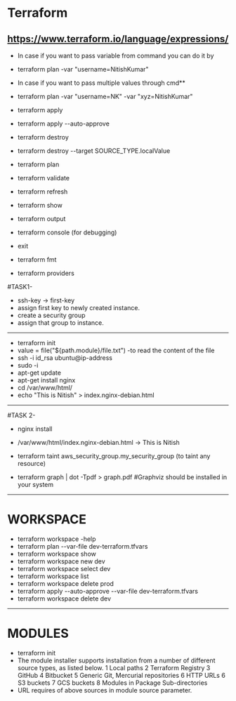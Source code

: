 # Terraform
## https://www.terraform.io/language/expressions/


- In case if you want to pass variable from command you can do it by
- terraform plan -var "username=NitishKumar"
- In case if you want to pass multiple values through cmd**
- terraform plan -var "username=NK" -var "xyz=NitishKumar"

- terraform apply
- terraform apply --auto-approve
- terraform destroy
- terraform destroy --target SOURCE_TYPE.localValue
- terraform plan
- terraform validate
- terraform refresh
- terraform show
- terraform output
- terraform console (for debugging)
- exit
- terraform fmt
- terraform providers

#TASK1-
- ssh-key -> first-key
- assign first key to newly created instance.
- create a security group
- assign that group to instance.
--------------------------------------------------------------------------
- terraform init
- value = file("${path.module}/file.txt") -to read the content of the file
- ssh -i id_rsa ubuntu@ip-address
- sudo -i
- apt-get update
- apt-get install nginx
- cd /var/www/html/
- echo "This is Nitish" > index.nginx-debian.html
--------------------------------------------------------------------------
#TASK 2-
- nginx install
- /var/www/html/index.nginx-debian.html -> This is Nitish

- terraform taint aws_security_group.my_security_group (to taint any resource)
- terraform graph | dot -Tpdf > graph.pdf #Graphviz should be installed in your system

--------------------------------------------------------------------------

# WORKSPACE
- terraform workspace -help
- terraform plan --var-file dev-terraform.tfvars
- terraform workspace show
- terraform workspace new dev
- terraform workspace select dev
- terraform workspace list
- terraform workspace delete prod
- terraform apply --auto-approve --var-file dev-terraform.tfvars
- terraform workspace delete dev

--------------------------------------------------------------------------

# MODULES

- terraform init
- The module installer supports installation from a number of different source types, as listed below.
1 Local paths
2 Terraform Registry
3 GitHub
4 Bitbucket
5 Generic Git, Mercurial repositories
6 HTTP URLs
6 S3 buckets
7 GCS buckets
8 Modules in Package Sub-directories
- URL requires of above sources in module source parameter.

